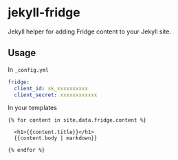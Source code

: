 jekyll-fridge
=============

Jekyll helper for adding Fridge content to your Jekyll site.

Usage
----

In `_config.yml`

```yaml
fridge:
  client_id: sk_xxxxxxxxxx
  client_secret: xxxxxxxxxxxx
```

In your templates

```liquid
{% for content in site.data.fridge.content %}

  <h1>{{content.title}}</h1>
  {{content.body | markdown}}

{% endfor %}
```

